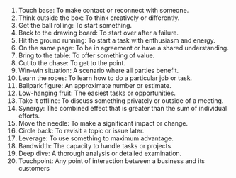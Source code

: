 1. Touch base: To make contact or reconnect with someone.
2. Think outside the box: To think creatively or differently.
3. Get the ball rolling: To start something.
4. Back to the drawing board: To start over after a failure.
5. Hit the ground running: To start a task with enthusiasm and energy.
6. On the same page: To be in agreement or have a shared understanding.
7. Bring to the table: To offer something of value.
8. Cut to the chase: To get to the point.
9. Win-win situation: A scenario where all parties benefit.
10. Learn the ropes: To learn how to do a particular job or task.
11. Ballpark figure: An approximate number or estimate.
12. Low-hanging fruit: The easiest tasks or opportunities.
13. Take it offline: To discuss something privately or outside of a meeting.
14. Synergy: The combined effect that is greater than the sum of individual efforts.
15. Move the needle: To make a significant impact or change.
16. Circle back: To revisit a topic or issue later.
17. Leverage: To use something to maximum advantage.
18. Bandwidth: The capacity to handle tasks or projects.
19. Deep dive: A thorough analysis or detailed examination.
20. Touchpoint: Any point of interaction between a business and its customers
